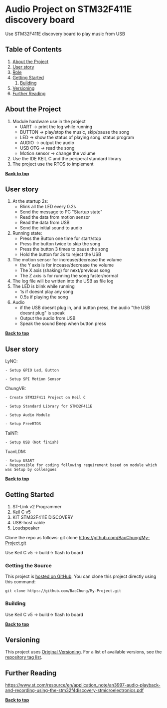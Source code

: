 # Audio Project on STM32F411E discovery board

Use STM32F411E discovery board to play music from USB

## Table of Contents

1. [About the Project](#about-the-project)
1. [User story](#User-story)
1. [Role](#Role)
1. [Getting Started](#getting-started)
    1. [Building](#building)
1. [Versioning](#versioning)
1. [Further Reading](#further-reading)

## About the Project

1. Module hardware use in the project				
	- UART			-> print the log while running			
	- BUTTON		-> play/stop the music, skip/pause the song			
	- LED			-> show the status of playing song. status program			
	- AUDIO			-> output the audio			
	- USB OTG		-> read the song			
	- Motion sensor	-> change the volume			
2. Use the IDE KEIL C and the periperal standard library				
3. The project use the RTOS to implement

**[Back to top](#table-of-contents)**

## User story
1. At the startup 2s:				
	- Blink all the LED every 0.2s				
	- Send the message to PC "Startup state"				
	- Read the data from motion sensor				
	- Read the data from USB				
	- Send the initial sound to audio				
2. Running state:				
	- Press the Button one time for start/stop				
	- Press the button twice to skip the song				
	- Press the button 3 times to pause the song				
	- Hold the button for 3s to reject the USB				
3. The motion sensor for increase/decrease the volume				
	- the Y axis is for incease/decrease the volume				
	- The X axis (shaking) for next/previous song				
	- The Z axis is for running the song faster/normal				
4. The log file will be written into the USB as file log				
5. The LED is blink while running				
	- 1s if doesnt play any song				
	- 0.5s if playing the song				
6. Audio				
	- if the USB doesnt plug in, and button press, the audio "the USB doesnt plug" is speak				
	- Output the audio from USB				
	- Speak the sound Beep when button press

**[Back to top](#table-of-contents)**

## User story

LyNC: 

	- Setup GPIO Led, Button

	- Setup SPI Motion Sensor

ChungVB:

	- Create STM32F411 Project on Keil C

	- Setup Standard Library for STM32F411E

	- Setup Audio Module

	- Setup FreeRTOS

TaiNT:

	- Setup USB (Not finish)

TuanLDM:

	- Setup USART
	- Responsible for coding following requirement based on module which was Setup by colleagues

**[Back to top](#table-of-contents)**

## Getting Started

1. ST-Link v2 Programmer
2. Keil C v5
3. KIT STM32F411E DISCOVERY
4. USB-host cable
5. Loudspeaker

Clone the repo as follows:
git clone https://github.com/BaoChung/My-Project.git

Use Keil C v5 -> build-> flash to board

### Getting the Source


This project is [hosted on GitHub](https://github.com/BaoChung/My-Project). You can clone this project directly using this command:
```
git clone https://github.com/BaoChung/My-Project.git
```

### Building

Use Keil C v5 -> build-> flash to board

**[Back to top](#table-of-contents)**


## Versioning

This project uses [Original Versioning](https://vedder.se/2012/12/stm32f4-discovery-usb-host-and-mp3-player/). For a list of available versions, see the [repository tag list](https://github.com/vanbwodonk/STM32F4_USB_MP3).


## Further Reading

https://www.st.com/resource/en/application_note/an3997-audio-playback-and-recording-using-the-stm32f4discovery-stmicroelectronics.pdf

**[Back to top](#table-of-contents)**




